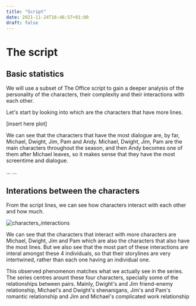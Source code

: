 ```yaml
---
title: "Script"
date: 2021-11-24T16:46:57+01:00
draft: false
---
```


# The script

## Basic statistics

We will use a subset of The Office script to gain a deeper analysis of the personality of the characters, their complexity and their interactions with each other.

Let's start by looking into which are the characters that have more lines.

[insert here plot]

We can see that the characters that have the most dialogue are, by far, Michael, Dwight, Jim, Pam and Andy. Michael, Dwight, Jim, Pam are the main characters throughout the season, and then Andy becomes one of them after Michael leaves, so it makes sense that they have the most screentime and dialogue.

...
...


## Interations between the characters

From the script lines, we can see how characters interact with each other and how much.


![characters_interactions]({{<baseurl>}}/images/characters_interactions.png)

We can see that the characters that interact with more characters are Michael, Dwight, Jim and Pam which are also the characters that also have the most lines. But we also see that the most part of these interactions are interal amongst these 4 individuals, so that their storylines are very intertwined, rather than each one having an individual one. 

This observed phenomenon matches what we actually see in the series. The series centres arount these four characters, specially some of the relationships between pairs. Mainly, Dwight's and Jim friend-enemy relationship, Michael's and Dwight's shenanigans, Jim's and Pam's romantic relationship and Jim and Michael's complicated work relationship